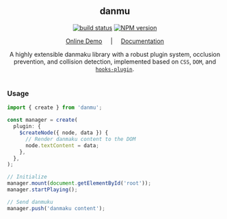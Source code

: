 <div align="center">
<h2>danmu</h2>

[![build status](https://github.com/imtaotao/danmu/actions/workflows/deploy.yml/badge.svg?branch=master)](https://github.com/imtaotao/danmu/actions/workflows/deploy.yml) [![NPM version](https://img.shields.io/npm/v/danmu.svg?color=a1b858&label=)](https://www.npmjs.com/package/danmu)

</div>

<div align="center">

<a href="https://imtaotao.github.io/danmu/">Online Demo</a>
&nbsp;&nbsp;&nbsp;&nbsp;|&nbsp;&nbsp;&nbsp;&nbsp;
<a href="https://imtaotao.github.io/danmu/document/zh/">Documentation</a>

A highly extensible danmaku library with a robust plugin system, occlusion prevention, and collision detection, implemented based on `CSS`, `DOM`, and [`hooks-plugin`](https://github.com/imtaotao/hooks-plugin).

</div>

<h1></h1>

### Usage

```js
import { create } from 'danmu';

const manager = create(
  plugin: {
    $createNode({ node, data }) {
      // Render danmaku content to the DOM
      node.textContent = data;
    },
  },
);

// Initialize
manager.mount(document.getElementById('root'));
manager.startPlaying();

// Send danmuku
manager.push('danmaku content');
```
